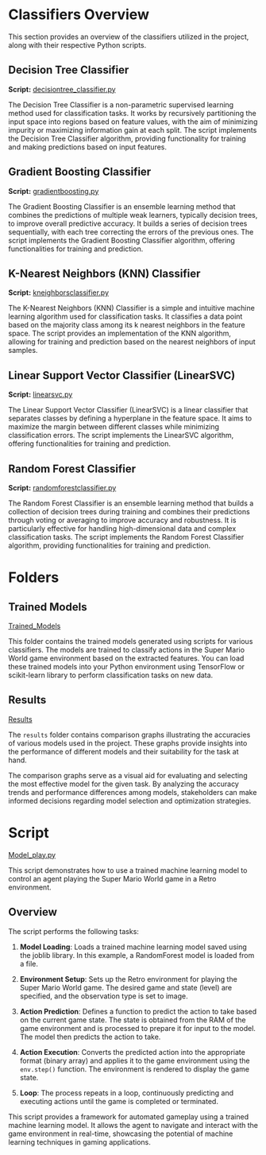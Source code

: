 # Classifiers Overview

This section provides an overview of the classifiers utilized in the project, along with their respective Python scripts.

## Decision Tree Classifier

**Script:** [decisiontree_classifier.py](https://github.com/sankalp-s/MSC_Thesis/blob/main/Classifiers/DecisionTree/decisiontree_classifier.py)

The Decision Tree Classifier is a non-parametric supervised learning method used for classification tasks. It works by recursively partitioning the input space into regions based on feature values, with the aim of minimizing impurity or maximizing information gain at each split. The script implements the Decision Tree Classifier algorithm, providing functionality for training and making predictions based on input features.

## Gradient Boosting Classifier

**Script:** [gradientboosting.py](https://github.com/sankalp-s/MSC_Thesis/blob/main/Classifiers/GradienBoosting/gradientboosting.py)

The Gradient Boosting Classifier is an ensemble learning method that combines the predictions of multiple weak learners, typically decision trees, to improve overall predictive accuracy. It builds a series of decision trees sequentially, with each tree correcting the errors of the previous ones. The script implements the Gradient Boosting Classifier algorithm, offering functionalities for training and prediction.

## K-Nearest Neighbors (KNN) Classifier

**Script:** [kneighborsclassifier.py](https://github.com/sankalp-s/MSC_Thesis/blob/main/Classifiers/KNeighborsClassifier/kneighborsclassifier.py)

The K-Nearest Neighbors (KNN) Classifier is a simple and intuitive machine learning algorithm used for classification tasks. It classifies a data point based on the majority class among its k nearest neighbors in the feature space. The script provides an implementation of the KNN algorithm, allowing for training and prediction based on the nearest neighbors of input samples.

## Linear Support Vector Classifier (LinearSVC)

**Script:** [linearsvc.py](https://github.com/sankalp-s/MSC_Thesis/blob/main/Classifiers/LinearSVC/linearsvc.py)

The Linear Support Vector Classifier (LinearSVC) is a linear classifier that separates classes by defining a hyperplane in the feature space. It aims to maximize the margin between different classes while minimizing classification errors. The script implements the LinearSVC algorithm, offering functionalities for training and prediction.

## Random Forest Classifier

**Script:** [randomforestclassifier.py](https://github.com/sankalp-s/MSC_Thesis/blob/main/Classifiers/Random_Forest/randomforestclassifier.py)

The Random Forest Classifier is an ensemble learning method that builds a collection of decision trees during training and combines their predictions through voting or averaging to improve accuracy and robustness. It is particularly effective for handling high-dimensional data and complex classification tasks. The script implements the Random Forest Classifier algorithm, providing functionalities for training and prediction.

# Folders

## Trained Models

[Trained_Models](https://github.com/sankalp-s/MSC_Thesis/tree/main/Classifiers/Trained_Models)

This folder contains the trained models generated using scripts for various classifiers. The models are trained to classify actions in the Super Mario World game environment based on the extracted features.
You can load these trained models into your Python environment using TensorFlow or scikit-learn library to perform classification tasks on new data.

## Results

[Results](https://github.com/sankalp-s/MSC_Thesis/tree/main/Classifiers/Results)

The `results` folder contains comparison graphs illustrating the accuracies of various models used in the project. These graphs provide insights into the performance of different models and their suitability for the task at hand.

The comparison graphs serve as a visual aid for evaluating and selecting the most effective model for the given task. By analyzing the accuracy trends and performance differences among models, stakeholders can make informed decisions regarding model selection and optimization strategies.


# Script

[Model_play.py](https://github.com/sankalp-s/MSC_Thesis/blob/main/Classifiers/Model_play.py)

This script demonstrates how to use a trained machine learning model to control an agent playing the Super Mario World game in a Retro environment.

## Overview

The script performs the following tasks:

1. **Model Loading**: Loads a trained machine learning model saved using the joblib library. In this example, a RandomForest model is loaded from a file.

2. **Environment Setup**: Sets up the Retro environment for playing the Super Mario World game. The desired game and state (level) are specified, and the observation type is set to image.

3. **Action Prediction**: Defines a function to predict the action to take based on the current game state. The state is obtained from the RAM of the game environment and is processed to prepare it for input to the model. The model then predicts the action to take.

4. **Action Execution**: Converts the predicted action into the appropriate format (binary array) and applies it to the game environment using the `env.step()` function. The environment is rendered to display the game state.

5. **Loop**: The process repeats in a loop, continuously predicting and executing actions until the game is completed or terminated.

This script provides a framework for automated gameplay using a trained machine learning model. It allows the agent to navigate and interact with the game environment in real-time, showcasing the potential of machine learning techniques in gaming applications.



